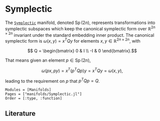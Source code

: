 # Symplectic 

The [`Symplectic`](@ref) manifold, denoted $\operatorname{Sp}(2n)$, represents transformations into symplectic subspaces which keep the
canonical symplectic form over $\mathbb{R}^{2n \times 2n }$ invariant under the standard embedding inner product.
The canonical symplectic form is $\omega(x, y) = x^T Q y$ for elements $x, y \in \mathbb{R}^{2n \times 2n }$, with
````math
    Q = 
    \begin{bmatrix}
     0  &  I \\
    -I  &  0
    \end{bmatrix}.
```` 
That means given an element $p \in \operatorname{Sp}(2n)$, 
````math
    \omega (p x, p y) = x^T(p^TQp)y = x^TQy = \omega(x, y),
````
leading to the requirement on $p$ that $p^TQp = Q$.

```@autodocs
Modules = [Manifolds]
Pages = ["manifolds/Symplectic.jl"]
Order = [:type, :function]
```

## Literature
